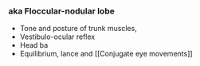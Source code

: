 ### aka Floccular-nodular lobe
- Tone and posture of trunk muscles, 
- Vestibulo-ocular reflex
- Head ba
 - Equilibrium, lance and [[Conjugate eye movements]] 